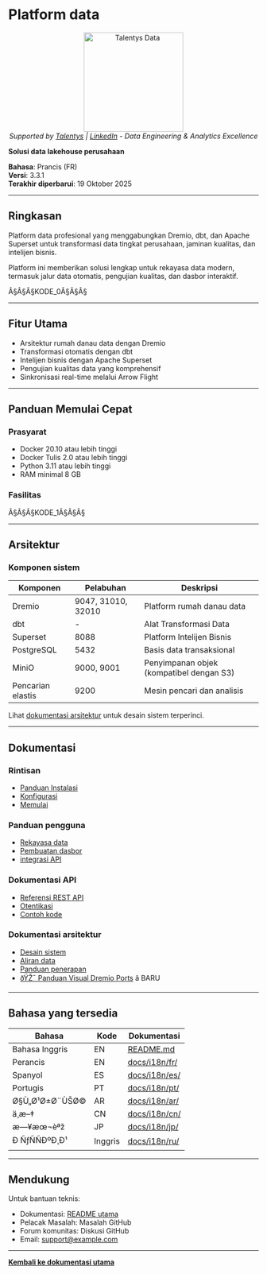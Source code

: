 ﻿# Platform data

<p align="center">
  <a href="https://talentys.eu" target="_blank">
    <img src="../../assets/images/talentys/original.png" alt="Talentys Data" width="200"/>
  </a>
  <br/>
  <em>Supported by <a href="https://talentys.eu">Talentys</a> | <a href="https://www.linkedin.com/company/talentysdata">LinkedIn</a> - Data Engineering & Analytics Excellence</em>
</p>


**Solusi data lakehouse perusahaan**

**Bahasa**: Prancis (FR)  
**Versi**: 3.3.1  
**Terakhir diperbarui**: 19 Oktober 2025

---

## Ringkasan

Platform data profesional yang menggabungkan Dremio, dbt, dan Apache Superset untuk transformasi data tingkat perusahaan, jaminan kualitas, dan intelijen bisnis.

Platform ini memberikan solusi lengkap untuk rekayasa data modern, termasuk jalur data otomatis, pengujian kualitas, dan dasbor interaktif.

Â§Â§Â§KODE_0Â§Â§Â§

---

## Fitur Utama

- Arsitektur rumah danau data dengan Dremio
- Transformasi otomatis dengan dbt
- Intelijen bisnis dengan Apache Superset
- Pengujian kualitas data yang komprehensif
- Sinkronisasi real-time melalui Arrow Flight

---

## Panduan Memulai Cepat

### Prasyarat

- Docker 20.10 atau lebih tinggi
- Docker Tulis 2.0 atau lebih tinggi
- Python 3.11 atau lebih tinggi
- RAM minimal 8 GB

### Fasilitas

Â§Â§Â§KODE_1Â§Â§Â§

---

## Arsitektur

### Komponen sistem

| Komponen | Pelabuhan | Deskripsi |
|---------------|------|-------------|
| Dremio | 9047, 31010, 32010 | Platform rumah danau data |
| dbt | - | Alat Transformasi Data |
| Superset | 8088 | Platform Intelijen Bisnis |
| PostgreSQL | 5432 | Basis data transaksional |
| MiniO | 9000, 9001 | Penyimpanan objek (kompatibel dengan S3) |
| Pencarian elastis | 9200 | Mesin pencari dan analisis |

Lihat [dokumentasi arsitektur](arsitektur/) untuk desain sistem terperinci.

---

## Dokumentasi

### Rintisan
- [Panduan Instalasi](memulai/)
- [Konfigurasi](memulai/)
- [Memulai](memulai/)

### Panduan pengguna
- [Rekayasa data](panduan/)
- [Pembuatan dasbor](panduan/)
- [integrasi API](panduan/)

### Dokumentasi API
- [Referensi REST API](api/)
- [Otentikasi](api/)
- [Contoh kode](api/)

### Dokumentasi arsitektur
- [Desain sistem](arsitektur/)
- [Aliran data](arsitektur/)
- [Panduan penerapan](arsitektur/)
- [ðŸŽ¯ Panduan Visual Dremio Ports](arsitektur/dremio-ports-visual.md) â­ BARU

---

## Bahasa yang tersedia

| Bahasa | Kode | Dokumentasi |
|--------|------|---------------|
| Bahasa Inggris | EN | [README.md](../../../README.md) |
| Perancis | EN | [docs/i18n/fr/](../fr/README.md) |
| Spanyol | ES | [docs/i18n/es/](../es/README.md) |
| Portugis | PT | [docs/i18n/pt/](../pt/README.md) |
| Ø§Ù„Ø¹Ø±Ø¨ÙŠØ© | AR | [docs/i18n/ar/](../ar/README.md) |
| ä¸­æ–‡ | CN | [docs/i18n/cn/](../cn/README.md) |
| æ—¥æœ¬èªž | JP | [docs/i18n/jp/](../jp/README.md) |
| Ð ÑƒÑÑÐºÐ¸Ð¹ | Inggris | [docs/i18n/ru/](../ru/README.md) |

---

## Mendukung

Untuk bantuan teknis:
- Dokumentasi: [README utama](../../../README.md)
- Pelacak Masalah: Masalah GitHub
- Forum komunitas: Diskusi GitHub
- Email: support@example.com

---

**[Kembali ke dokumentasi utama](../../../README.md)**
